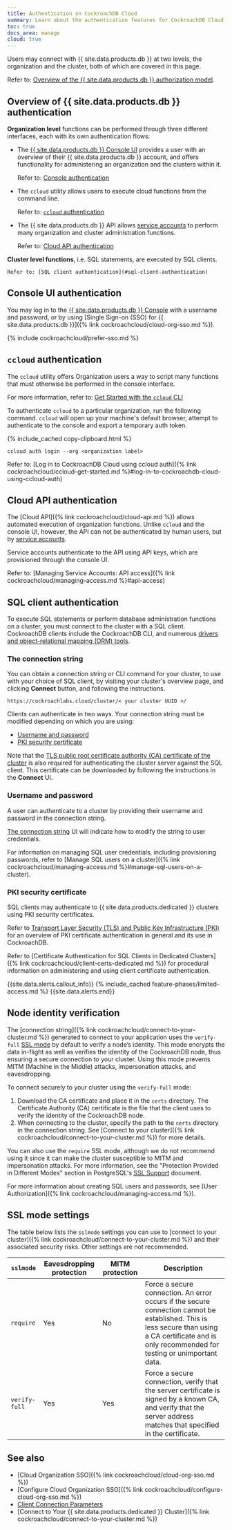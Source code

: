 ```yaml
---
title: Authentication on CockroachDB Cloud
summary: Learn about the authentication features for CockroachDB Cloud clusters.
toc: true
docs_area: manage
cloud: true
---
```


Users may connect with {{ site.data.products.db }} at two levels, the organization and the cluster, both of which are covered in this page.

Refer to: [Overview of the {{ site.data.products.db }} authorization model](authorization.html#overview-of-the-cockroachdb-cloud-authorization-model).

## Overview of {{ site.data.products.db }} authentication

**Organization level** functions can be performed through three different interfaces, each with its own authentication flows:

- The [{{ site.data.products.db }} Console UI](https://cockroachlabs.cloud/) provides a user with an overview of their {{ site.data.products.db }} account, and offers functionality for administering an organization and the clusters within it.

	Refer to: [Console authentication](#console-ui-authentication)

- The `ccloud` utility allows users to execute cloud functions from the command line.

	Refer to: [`ccloud` authentication](#ccloud-authentication)

- The {{ site.data.products.db }} API allows [service accounts](https://www.cockroachlabs.com/docs/{{site.current_cloud_version}}/architecture/glossary#service-account) to perform many organization and cluster administration functions.

	Refer to: [Cloud API authentication](#cloud-api-authentication)

**Cluster level functions**, i.e. SQL statements, are executed by SQL clients.

	Refer to: [SQL client authentication](#sql-client-authentication)

## Console UI authentication

You may log in to the [{{ site.data.products.db }} Console](https://cockroachlabs.cloud/) with a username and password, or by using [Single Sign-on (SSO) for {{ site.data.products.db }}]({% link cockroachcloud/cloud-org-sso.md %}).

{% include cockroachcloud/prefer-sso.md %}


## `ccloud` authentication

The `ccloud` utility offers Organization users a way to script many functions that must otherwise be performed in the console interface.

For more information, refer to: [Get Started with the `ccloud` CLI
](ccloud-get-started.html)

To authenticate `ccloud` to a particular organization, run the following command. `ccloud` will open up your machine's default browser, attempt to authenticate to the console and export a temporary auth token.

{% include_cached copy-clipboard.html %}
~~~shell
ccloud auth login --org <organization label>
~~~

Refer to: [Log in to CockroachDB Cloud using ccloud auth]({% link cockroachcloud/ccloud-get-started.md %}#log-in-to-cockroachdb-cloud-using-ccloud-auth)

## Cloud API authentication

The [Cloud API]({% link cockroachcloud/cloud-api.md %}) allows automated execution of organization functions. Unlike `ccloud` and the console UI, however, the API can not be authenticated by human users, but by [service accounts](https://www.cockroachlabs.com/docs/{{site.current_cloud_version}}/architecture/glossary#service-account).

Service accounts authenticate to the API using API keys, which are provisioned through the console UI.

Refer to: [Managing Service Accounts: API access]({% link cockroachcloud/managing-access.md %}#api-access)

## SQL client authentication

To execute SQL statements or perform database administration functions on a cluster, you must connect to the cluster with a SQL client. CockroachDB clients include the CockroachDB CLI, and numerous [drivers and object-relational mapping (ORM) tools](https://www.cockroachlabs.com/docs/{{site.current_cloud_version}}/install-client-drivers).

### The connection string

You can obtain a connection string or CLI command for your cluster, to use with your choice of SQL client, by visiting your cluster's overview page, and clicking **Connect** button, and following the instructions.

`https://cockroachlabs.cloud/cluster/< your cluster UUID >/`

Clients can authenticate in two ways. Your connection string must be modified depending on which you are using:

- [Username and password](#username-and-password)
- [PKI security certificate](#pki-security-certificate)

Note that the [TLS public root certificate authority (CA) certificate of the cluster](https://www.cockroachlabs.com/docs/{{site.current_cloud_version}}/security-reference/transport-layer-security#certificates-signing-trust-and-authority) is also required for authenticating the cluster server against the SQL client. This certificate can be downloaded by following the instructions in the **Connect** UI.

### Username and password

A user can authenticate to a cluster by providing their username and password in the connection string.

[The connection string](#the-connection-string) UI will indicate how to modify the string to user credentials.

For information on managing SQL user credentials, including provisioning passwords, refer to [Manage SQL users on a cluster]({% link cockroachcloud/managing-access.md %}#manage-sql-users-on-a-cluster).

### PKI security certificate

SQL clients may authenticate to {{ site.data.products.dedicated }} clusters using PKI security certificates.

Refer to [Transport Layer Security (TLS) and Public Key Infrastructure (PKI)](https://www.cockroachlabs.com/docs/{{site.current_cloud_version}}/security-reference/transport-layer-security) for an overview of PKI certificate authentication in general and its use in CockroachDB.

Refer to [Certificate Authentication for SQL Clients in Dedicated Clusters]({% link cockroachcloud/client-certs-dedicated.md %}) for procedural information on administering and using client certificate authentication.

{{site.data.alerts.callout_info}}
{% include_cached feature-phases/limited-access.md %}
{{site.data.alerts.end}}

## Node identity verification

The [connection string]({% link cockroachcloud/connect-to-your-cluster.md %}) generated to connect to your application uses the `verify-full` [SSL mode](#ssl-mode-settings) by default to verify a node’s identity. This mode encrypts the data in-flight as well as verifies the identity of the CockroachDB node, thus ensuring a secure connection to your cluster. Using this mode prevents MITM (Machine in the Middle) attacks, impersonation attacks, and eavesdropping.

To connect securely to your cluster using the `verify-full` mode:

1. Download the CA certificate and place it in the `certs` directory. The Certificate Authority (CA) certificate is the file that the client uses to verify the identity of the CockroachDB node.
1. When connecting to the cluster, specify the path to the `certs` directory in the connection string. See [Connect to your cluster]({% link cockroachcloud/connect-to-your-cluster.md %}) for more details.

You can also use the `require` SSL mode, although we do not recommend using it since it can make the cluster susceptible to MITM and impersonation attacks. For more information, see the "Protection Provided in Different Modes" section in PostgreSQL's [SSL Support](https://www.postgresql.org/docs/9.4/libpq-ssl.html) document.

For more information about creating SQL users and passwords, see [User Authorization]({% link cockroachcloud/managing-access.md %}).

## SSL mode settings

The table below lists the `sslmode` settings you can use to [connect to your cluster]({% link cockroachcloud/connect-to-your-cluster.md %}) and their associated security risks. Other settings are not recommended.

`sslmode` | Eavesdropping protection | MITM protection | Description
-------------|------------|------------|------------
`require` | Yes | No | 	Force a secure connection. An error occurs if the secure connection cannot be established. This is less secure than using a CA certificate and is only recommended for testing or unimportant data.
`verify-full` | Yes | Yes | Force a secure connection, verify that the server certificate is signed by a known CA, and verify that the server address matches that specified in the certificate.

## See also

- [Cloud Organization SSO]({% link cockroachcloud/cloud-org-sso.md %})
- [Configure Cloud Organization SSO]({% link cockroachcloud/configure-cloud-org-sso.md %})
- [Client Connection Parameters](https://www.cockroachlabs.com/docs/{{site.current_cloud_version}}/connection-parameters)
- [Connect to Your {{ site.data.products.dedicated }} Cluster]({% link cockroachcloud/connect-to-your-cluster.md %})
